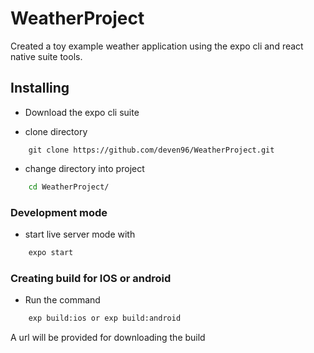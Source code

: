 # WeatherProject

Created a toy example weather application using the expo cli and react native suite tools.

## Installing

- Download the expo cli suite

- clone directory
```git
    git clone https://github.com/deven96/WeatherProject.git
```

- change directory into project

```bash
    cd WeatherProject/
```

### Development mode

- start live server mode with
  
```bash
    expo start
```

### Creating build for IOS or android

- Run the command

```bash
    exp build:ios or exp build:android
```

A url will be provided for downloading the build